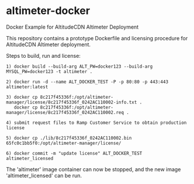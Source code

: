 # altimeter-docker
Docker Example for AltitudeCDN Altimeter Deployment

This repository contains a prototype Dockerfile and licensing procedure for AltitudeCDN Altimeter deployment.

Steps to build, run and license:

    1) docker build --build-arg ALT_PW=docker123 --build-arg MYSQL_PW=docker123 -t altimeter .

    2) docker run -d --name ALT_DOCKER_TEST -P -p 80:80 -p 443:443 altimeter:latest
    
    3) docker cp 8c217f45336f:/opt/altimeter-manager/license/8c217f45336f_0242AC110002-info.txt .
       docker cp 8c217f45336f:/opt/altimeter-manager/license/8c217f45336f_0242AC110002.req .
       
    4) submit request files to Ramp Customer Service to obtain production license

    5) docker cp ./lib/8c217f45336f_0242AC110002.bin 65fc0c1bb5f0:/opt/altimeter-manager/license/

    6) docker commit -m "update license" ALT_DOCKER_TEST altimeter_licensed

The 'altimeter' image container can now be stopped, and the new image 'altimeter_licensed' can be run.

